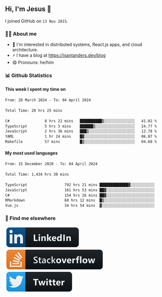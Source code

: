 ## Hi, I'm Jesus 👋

I joined GitHub on `13 Nov 2015`.

<!-- Talking about you -->

### 👨‍💻 About me

- 👦 I'm interested in distributed systems, React.js apps, and cloud architecture.
- ⚡️ I have a blog at <https://jsantanders.dev/blog>
- 😄 Pronouns: he/him

### 📊 Github Statistics

#### This week I spent my time on

<!--START_SECTION:weekly-->

```txt
From: 28 March 2024 - To: 04 April 2024

Total Time: 20 hrs 25 mins

C#                8 hrs 22 mins   ██████████▒░░░░░░░░░░░░░░   41.02 %
TypeScript        5 hrs 3 mins    ██████▒░░░░░░░░░░░░░░░░░░   24.77 %
JavaScript        2 hrs 36 mins   ███▒░░░░░░░░░░░░░░░░░░░░░   12.78 %
YAML              1 hr 24 mins    █▓░░░░░░░░░░░░░░░░░░░░░░░   06.87 %
Makefile          57 mins         █▒░░░░░░░░░░░░░░░░░░░░░░░   04.68 %
```

<!--END_SECTION:weekly-->

#### My most used languages

<!--START_SECTION:alltime-->

```txt
From: 15 December 2020 - To: 04 April 2024

Total Time: 1,434 hrs 30 mins

TypeScript                 792 hrs 21 mins █████████████▓░░░░░░░░░░░   55.24 %
JavaScript                 161 hrs 53 mins ██▓░░░░░░░░░░░░░░░░░░░░░░   11.29 %
C#                         154 hrs 26 mins ██▓░░░░░░░░░░░░░░░░░░░░░░   10.77 %
RMarkdown                  68 hrs 12 mins  █▒░░░░░░░░░░░░░░░░░░░░░░░   04.75 %
Vue.js                     34 hrs 54 mins  ▓░░░░░░░░░░░░░░░░░░░░░░░░   02.43 %
```

<!--END_SECTION:alltime-->

### 📢 Find me elsewhere

<p>
  <a target="_blank" href="https://linkedin.com/in/jsantanders">
    <img src="https://github.com/jsantanders/jsantanders/blob/master/img/linkedin.svg" alt="LinkedIn" style="vertical-align:top; margin:4px">
  </a>
  
  <a target="_blank" href="https://stackoverflow.com/users/7318331/jesus-santander">
    <img src="https://github.com/jsantanders/jsantanders/blob/master/img/stackoverflow.svg" alt="StackOverflow" style="vertical-align:top; margin:4px">
  </a>
  
  <a target="_blank" href="http://twitter.com/jsantanders">
    <img src="https://github.com/jsantanders/jsantanders/blob/master/img/twitter.svg" alt="Twitter" style="vertical-align:top; margin:4px">
  </a>
</p>
